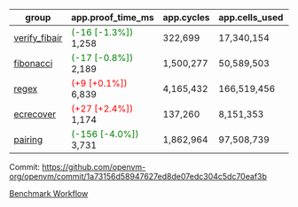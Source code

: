 | group | app.proof_time_ms | app.cycles | app.cells_used | leaf.proof_time_ms | leaf.cycles | leaf.cells_used |
| -- | -- | -- | -- | -- | -- | -- |
| [verify_fibair](https://github.com/openvm-org/openvm/blob/benchmark-results/benchmarks-pr/1775/verify_fibair-1a73156d58947627ed8de07edc304c5dc70eaf3b.md) |<span style='color: green'>(-16 [-1.3%])</span> 1,258 |  322,699 |  17,340,154 |- | - | - |
| [fibonacci](https://github.com/openvm-org/openvm/blob/benchmark-results/benchmarks-pr/1775/fibonacci-1a73156d58947627ed8de07edc304c5dc70eaf3b.md) |<span style='color: green'>(-17 [-0.8%])</span> 2,189 |  1,500,277 |  50,589,503 |- | - | - |
| [regex](https://github.com/openvm-org/openvm/blob/benchmark-results/benchmarks-pr/1775/regex-1a73156d58947627ed8de07edc304c5dc70eaf3b.md) |<span style='color: red'>(+9 [+0.1%])</span> 6,839 |  4,165,432 |  166,519,456 |- | - | - |
| [ecrecover](https://github.com/openvm-org/openvm/blob/benchmark-results/benchmarks-pr/1775/ecrecover-1a73156d58947627ed8de07edc304c5dc70eaf3b.md) |<span style='color: red'>(+27 [+2.4%])</span> 1,174 |  137,260 |  8,151,353 |- | - | - |
| [pairing](https://github.com/openvm-org/openvm/blob/benchmark-results/benchmarks-pr/1775/pairing-1a73156d58947627ed8de07edc304c5dc70eaf3b.md) |<span style='color: green'>(-156 [-4.0%])</span> 3,731 |  1,862,964 |  97,508,739 |- | - | - |


Commit: https://github.com/openvm-org/openvm/commit/1a73156d58947627ed8de07edc304c5dc70eaf3b

[Benchmark Workflow](https://github.com/openvm-org/openvm/actions/runs/15830604054)
